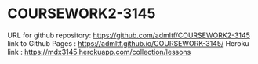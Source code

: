 # COURSEWORK2-3145
URL for github repository: https://github.com/admltf/COURSEWORK2-3145
link to Github Pages : https://admltf.github.io/COURSEWORK-3145/
Heroku link : https://mdx3145.herokuapp.com/collection/lessons

